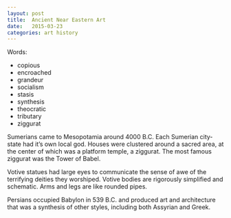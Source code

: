 ```yaml
---
layout: post
title:  Ancient Near Eastern Art
date:   2015-03-23
categories: art history
---
```

Words:

- copious- encroached- grandeur- socialism- stasis
- synthesis- theocratic- tributary- ziggurat

Sumerians came to Mesopotamia around 4000 B.C.  Each Sumerian city-state had it’s own local god.  Houses were clustered around a sacred area, at the center of which was a platform temple, a ziggurat.  The most famous ziggurat was the Tower of Babel.

Votive statues had large eyes to communicate the sense of awe of the terrifying deities they worshiped.  Votive bodies are rigorously simplified and schematic.  Arms and legs are like rounded pipes.

Persians occupied Babylon in 539 B.C. and produced art and architecture that was a synthesis of other styles, including both Assyrian and Greek.